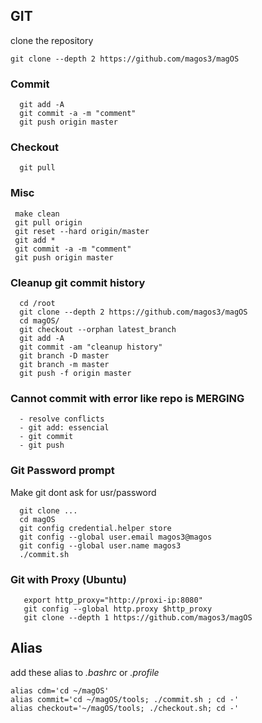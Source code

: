 ## GIT
clone the repository

    git clone --depth 2 https://github.com/magos3/magOS



### Commit
```
  git add -A
  git commit -a -m "comment"
  git push origin master
```

### Checkout
```
  git pull
```

### Misc
```
 make clean
 git pull origin
 git reset --hard origin/master
 git add *
 git commit -a -m "comment"
 git push origin master
```

### Cleanup git commit history
```
  cd /root
  git clone --depth 2 https://github.com/magos3/magOS
  cd magOS/
  git checkout --orphan latest_branch
  git add -A
  git commit -am "cleanup history"
  git branch -D master
  git branch -m master
  git push -f origin master
```
  
### Cannot commit with error like repo is MERGING
```
  - resolve conflicts
  - git add: essencial 
  - git commit
  - git push
```

### Git Password prompt
Make git dont ask for usr/password
```
  git clone ...
  cd magOS
  git config credential.helper store
  git config --global user.email magos3@magos
  git config --global user.name magos3
  ./commit.sh
```

### Git with Proxy (Ubuntu)
```
   export http_proxy="http://proxi-ip:8080"
   git config --global http.proxy $http_proxy
   git clone --depth 1 https://github.com/magos3/magOS
```
  
## Alias
add these alias to *.bashrc* or *.profile*
    
    alias cdm='cd ~/magOS'
    alias commit='cd ~/magOS/tools; ./commit.sh ; cd -'
    alias checkout='~/magOS/tools; ./checkout.sh; cd -'


  
